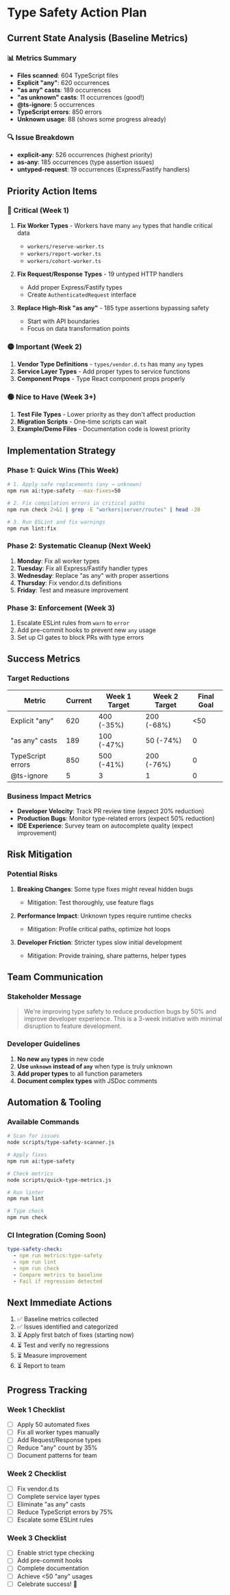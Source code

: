 # Type Safety Action Plan

## Current State Analysis (Baseline Metrics)

### 📊 Metrics Summary
- **Files scanned**: 604 TypeScript files
- **Explicit "any"**: 620 occurrences
- **"as any" casts**: 189 occurrences  
- **"as unknown" casts**: 11 occurrences (good!)
- **@ts-ignore**: 5 occurrences
- **TypeScript errors**: 850 errors
- **Unknown usage**: 88 (shows some progress already)

### 🔍 Issue Breakdown
- **explicit-any**: 526 occurrences (highest priority)
- **as-any**: 185 occurrences (type assertion issues)
- **untyped-request**: 19 occurrences (Express/Fastify handlers)

## Priority Action Items

### 🔴 Critical (Week 1)
1. **Fix Worker Types** - Workers have many `any` types that handle critical data
   - `workers/reserve-worker.ts`
   - `workers/report-worker.ts`
   - `workers/cohort-worker.ts`
   
2. **Fix Request/Response Types** - 19 untyped HTTP handlers
   - Add proper Express/Fastify types
   - Create `AuthenticatedRequest` interface

3. **Replace High-Risk "as any"** - 185 type assertions bypassing safety
   - Start with API boundaries
   - Focus on data transformation points

### 🟡 Important (Week 2)
1. **Vendor Type Definitions** - `types/vendor.d.ts` has many `any` types
2. **Service Layer Types** - Add proper types to service functions
3. **Component Props** - Type React component props properly

### 🟢 Nice to Have (Week 3+)
1. **Test File Types** - Lower priority as they don't affect production
2. **Migration Scripts** - One-time scripts can wait
3. **Example/Demo Files** - Documentation code is lowest priority

## Implementation Strategy

### Phase 1: Quick Wins (This Week)
```bash
# 1. Apply safe replacements (any → unknown)
npm run ai:type-safety --max-fixes=50

# 2. Fix compilation errors in critical paths
npm run check 2>&1 | grep -E "workers|server/routes" | head -20

# 3. Run ESLint and fix warnings
npm run lint:fix
```

### Phase 2: Systematic Cleanup (Next Week)
1. **Monday**: Fix all worker types
2. **Tuesday**: Fix all Express/Fastify handler types
3. **Wednesday**: Replace "as any" with proper assertions
4. **Thursday**: Fix vendor.d.ts definitions
5. **Friday**: Test and measure improvement

### Phase 3: Enforcement (Week 3)
1. Escalate ESLint rules from `warn` to `error`
2. Add pre-commit hooks to prevent new `any` usage
3. Set up CI gates to block PRs with type errors

## Success Metrics

### Target Reductions
| Metric | Current | Week 1 Target | Week 2 Target | Final Goal |
|--------|---------|---------------|---------------|------------|
| Explicit "any" | 620 | 400 (-35%) | 200 (-68%) | <50 |
| "as any" casts | 189 | 100 (-47%) | 50 (-74%) | 0 |
| TypeScript errors | 850 | 500 (-41%) | 200 (-76%) | 0 |
| @ts-ignore | 5 | 3 | 1 | 0 |

### Business Impact Metrics
- **Developer Velocity**: Track PR review time (expect 20% reduction)
- **Production Bugs**: Monitor type-related errors (expect 50% reduction)
- **IDE Experience**: Survey team on autocomplete quality (expect improvement)

## Risk Mitigation

### Potential Risks
1. **Breaking Changes**: Some type fixes might reveal hidden bugs
   - Mitigation: Test thoroughly, use feature flags
   
2. **Performance Impact**: Unknown types require runtime checks
   - Mitigation: Profile critical paths, optimize hot loops
   
3. **Developer Friction**: Stricter types slow initial development
   - Mitigation: Provide training, share patterns, helper types

## Team Communication

### Stakeholder Message
> We're improving type safety to reduce production bugs by 50% and improve developer experience. This is a 3-week initiative with minimal disruption to feature development.

### Developer Guidelines
1. **No new `any` types** in new code
2. **Use `unknown` instead of `any`** when type is truly unknown
3. **Add proper types** to all function parameters
4. **Document complex types** with JSDoc comments

## Automation & Tooling

### Available Commands
```bash
# Scan for issues
node scripts/type-safety-scanner.js

# Apply fixes
npm run ai:type-safety

# Check metrics
node scripts/quick-type-metrics.js

# Run linter
npm run lint

# Type check
npm run check
```

### CI Integration (Coming Soon)
```yaml
type-safety-check:
  - npm run metrics:type-safety
  - npm run lint
  - npm run check
  - Compare metrics to baseline
  - Fail if regression detected
```

## Next Immediate Actions

1. ✅ Baseline metrics collected
2. ✅ Issues identified and categorized
3. ⏳ Apply first batch of fixes (starting now)
4. ⏳ Test and verify no regressions
5. ⏳ Measure improvement
6. ⏳ Report to team

## Progress Tracking

### Week 1 Checklist
- [ ] Apply 50 automated fixes
- [ ] Fix all worker types manually
- [ ] Add Request/Response types
- [ ] Reduce "any" count by 35%
- [ ] Document patterns for team

### Week 2 Checklist
- [ ] Fix vendor.d.ts
- [ ] Complete service layer types
- [ ] Eliminate "as any" casts
- [ ] Reduce TypeScript errors by 75%
- [ ] Escalate some ESLint rules

### Week 3 Checklist
- [ ] Enable strict type checking
- [ ] Add pre-commit hooks
- [ ] Complete documentation
- [ ] Achieve <50 "any" usages
- [ ] Celebrate success! 🎉